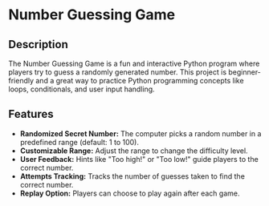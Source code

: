 # Number Guessing Game

## Description
The Number Guessing Game is a fun and interactive Python program where players try to guess a randomly generated number. This project is beginner-friendly and a great way to practice Python programming concepts like loops, conditionals, and user input handling.

## Features
- **Randomized Secret Number:** The computer picks a random number in a predefined range (default: 1 to 100).
- **Customizable Range:** Adjust the range to change the difficulty level.
- **User Feedback:** Hints like "Too high!" or "Too low!" guide players to the correct number.
- **Attempts Tracking:** Tracks the number of guesses taken to find the correct number.
- **Replay Option:** Players can choose to play again after each game.
